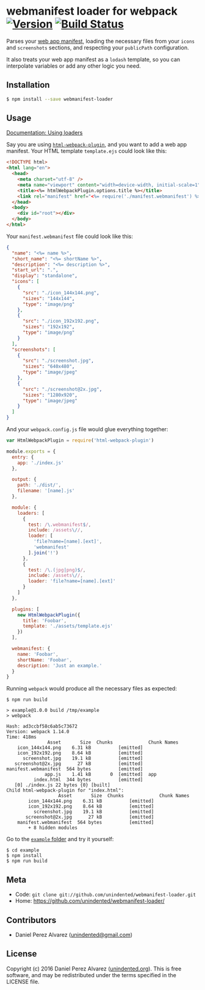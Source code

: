 # webmanifest loader for webpack [![Version](https://img.shields.io/npm/v/webmanifest-loader.svg)](https://www.npmjs.com/package/webmanifest-loader) [![Build Status](https://img.shields.io/travis/unindented/webmanifest-loader.svg)](https://travis-ci.org/unindented/webmanifest-loader)

Parses your [web app manifest](https://www.w3.org/TR/appmanifest/), loading the necessary files from your `icons` and `screenshots` sections, and respecting your `publicPath` configuration.

It also treats your web app manifest as a `lodash` template, so you can interpolate variables or add any other logic you need.


## Installation

```sh
$ npm install --save webmanifest-loader
```


## Usage

[Documentation: Using loaders](http://webpack.github.io/docs/using-loaders.html)

Say you are using [`html-webpack-plugin`](https://github.com/ampedandwired/html-webpack-plugin), and you want to add a web app manifest. Your HTML template `template.ejs` could look like this:

```html
<!DOCTYPE html>
<html lang="en">
  <head>
    <meta charset="utf-8" />
    <meta name="viewport" content="width=device-width, initial-scale=1" />
    <title><%= htmlWebpackPlugin.options.title %></title>
    <link rel="manifest" href="<%= require('./manifest.webmanifest') %>" />
  </head>
  <body>
    <div id="root"></div>
  </body>
</html>
```

Your `manifest.webmanifest` file could look like this:

```json
{
  "name": "<%= name %>",
  "short_name": "<%= shortName %>",
  "description": "<%= description %>",
  "start_url": ".",
  "display": "standalone",
  "icons": [
    {
      "src": "./icon_144x144.png",
      "sizes": "144x144",
      "type": "image/png"
    },
    {
      "src": "./icon_192x192.png",
      "sizes": "192x192",
      "type": "image/png"
    }
  ],
  "screenshots": [
    {
      "src": "./screenshot.jpg",
      "sizes": "640x480",
      "type": "image/jpeg"
    },
    {
      "src": "./screenshot@2x.jpg",
      "sizes": "1280x920",
      "type": "image/jpeg"
    }
  ]
}
```

And your `webpack.config.js` file would glue everything together:

```js
var HtmlWebpackPlugin = require('html-webpack-plugin')

module.exports = {
  entry: {
    app: './index.js'
  },

  output: {
    path: './dist/',
    filename: '[name].js'
  },

  module: {
    loaders: [
      {
        test: /\.webmanifest$/,
        include: /assets\//,
        loader: [
          'file?name=[name].[ext]',
          'webmanifest'
        ].join('!')
      },
      {
        test: /\.(jpg|png)$/,
        include: /assets\//,
        loader: 'file?name=[name].[ext]'
      }
    ]
  },

  plugins: [
    new HtmlWebpackPlugin({
      title: 'Foobar',
      template: './assets/template.ejs'
    })
  ],

  webmanifest: {
    name: 'Foobar',
    shortName: 'Foobar',
    description: 'Just an example.'
  }
}
```

Running `webpack` would produce all the necessary files as expected:

```
$ npm run build

> example@1.0.0 build /tmp/example
> webpack

Hash: ad3ccbf58c6ab5c73672
Version: webpack 1.14.0
Time: 418ms
               Asset       Size  Chunks             Chunk Names
    icon_144x144.png    6.31 kB          [emitted]
    icon_192x192.png    8.64 kB          [emitted]
      screenshot.jpg    19.1 kB          [emitted]
   screenshot@2x.jpg      27 kB          [emitted]
manifest.webmanifest  564 bytes          [emitted]
              app.js    1.41 kB       0  [emitted]  app
          index.html  344 bytes          [emitted]
   [0] ./index.js 22 bytes {0} [built]
Child html-webpack-plugin for "index.html":
                   Asset       Size  Chunks             Chunk Names
        icon_144x144.png    6.31 kB          [emitted]
        icon_192x192.png    8.64 kB          [emitted]
          screenshot.jpg    19.1 kB          [emitted]
       screenshot@2x.jpg      27 kB          [emitted]
    manifest.webmanifest  564 bytes          [emitted]
        + 8 hidden modules
```

Go to the [`example` folder](/example) and try it yourself:

```
$ cd example
$ npm install
$ npm run build
```


## Meta

* Code: `git clone git://github.com/unindented/webmanifest-loader.git`
* Home: <https://github.com/unindented/webmanifest-loader/>


## Contributors

* Daniel Perez Alvarez ([unindented@gmail.com](mailto:unindented@gmail.com))


## License

Copyright (c) 2016 Daniel Perez Alvarez ([unindented.org](http://unindented.org/)). This is free software, and may be redistributed under the terms specified in the LICENSE file.
